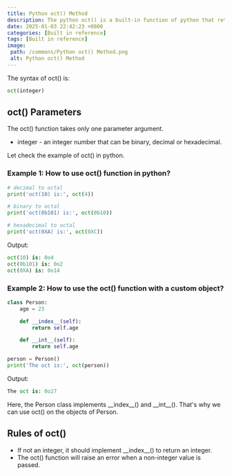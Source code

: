 ```yaml
---
title: Python oct() Method
description: The python oct() is a built-in function of python that returns the octal string of a given integer. Octal strings start with 0o prefix when converted.
date: 2025-01-03 22:42:23 +0800
categories: [Built in reference]
tags: [Built in reference]
image:
 path: /commons/Python oct() Method.png
 alt: Python oct() Method
---
```


<script type="text/javascript">
	atOptions = {
		'key' : '98858c4e91885e00ea9926beee01c03e',
		'format' : 'iframe',
		'height' : 90,
		'width' : 728,
		'params' : {}
	};
</script>
<script type="text/javascript" src="https://www.highperformanceformat.com/98858c4e91885e00ea9926beee01c03e/invoke.js"></script>
The syntax of oct() is:

```python
oct(integer)

```

## oct() Parameters

The oct() function takes only one parameter argument.

<script type="text/javascript">
	atOptions = {
		'key' : '98858c4e91885e00ea9926beee01c03e',
		'format' : 'iframe',
		'height' : 90,
		'width' : 728,
		'params' : {}
	};
</script>
<script type="text/javascript" src="https://www.highperformanceformat.com/98858c4e91885e00ea9926beee01c03e/invoke.js"></script>
* integer \- an integer number that can be binary, decimal or hexadecimal.


  
Let check the example of oct() in python.

### Example 1: How to use oct() function in python?

```python
# decimal to octal
print('oct(10) is:', oct(4))

# binary to octal
print('oct(0b101) is:', oct(0b10))

# hexadecimal to octal
print('oct(0XA) is:', oct(0XC))

```

Output:

```python
oct(10) is: 0o4
oct(0b101) is: 0o2
oct(0XA) is: 0o14

```

### Example 2: How to use the oct() function with a custom object?

```python
class Person:
    age = 23

    def __index__(self):
        return self.age

    def __int__(self):
        return self.age

person = Person()
print('The oct is:', oct(person))

```

<script type="text/javascript">
	atOptions = {
		'key' : '98858c4e91885e00ea9926beee01c03e',
		'format' : 'iframe',
		'height' : 90,
		'width' : 728,
		'params' : {}
	};
</script>
<script type="text/javascript" src="https://www.highperformanceformat.com/98858c4e91885e00ea9926beee01c03e/invoke.js"></script>
Output:

```python
The oct is: 0o27

```

Here, the Person class implements \_\_index\_\_() and \_\_int\_\_(). That's why we can use oct() on the objects of Person.

## Rules of oct()

* If not an integer, it should implement \_\_index\_\_() to return an integer.  
* The oct() function will raise an error when a non-integer value is passed.
